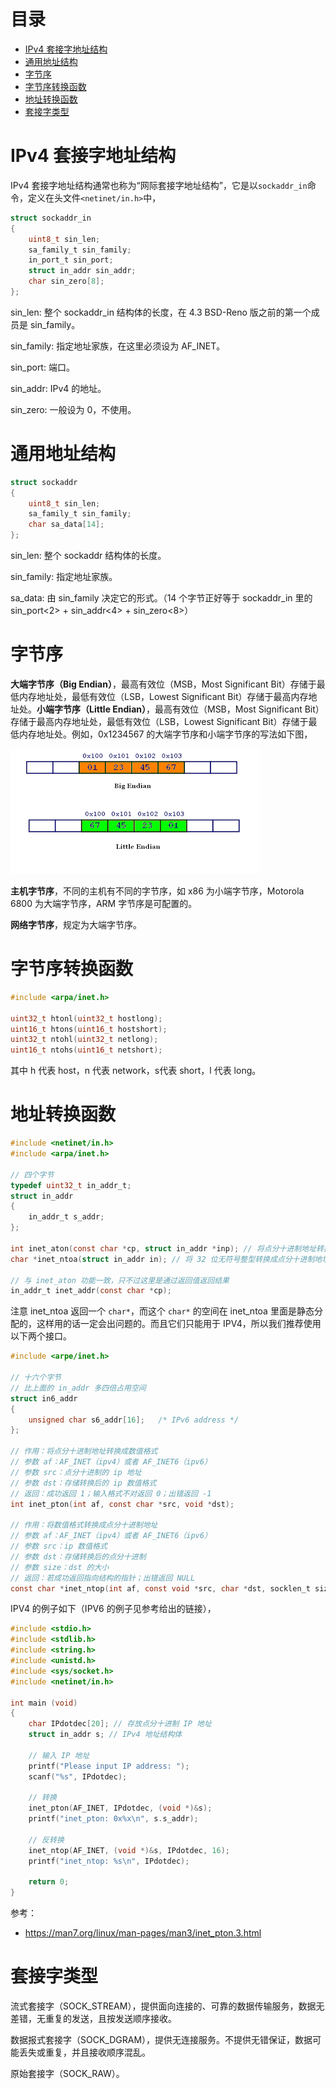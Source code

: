 # 目录

- [IPv4 套接字地址结构](#IPv4-套接字地址结构)
- [通用地址结构](#通用地址结构)
- [字节序](#字节序)
- [字节序转换函数](#字节序转换函数)
- [地址转换函数](#地址转换函数)
- [套接字类型](#套接字类型)

# IPv4 套接字地址结构

IPv4 套接字地址结构通常也称为“网际套接字地址结构”，它是以`sockaddr_in`命令，定义在头文件`<netinet/in.h>`中，

```c
struct sockaddr_in
{
    uint8_t sin_len;
    sa_family_t sin_family;
    in_port_t sin_port;
    struct in_addr sin_addr;
    char sin_zero[8];
};
```

sin_len: 整个 sockaddr_in 结构体的长度，在 4.3 BSD-Reno 版之前的第一个成员是 sin_family。

sin_family: 指定地址家族，在这里必须设为 AF_INET。

sin_port: 端口。

sin_addr: IPv4 的地址。

sin_zero: 一般设为 0，不使用。

# 通用地址结构

```c
struct sockaddr
{
    uint8_t sin_len;
    sa_family_t sin_family;
    char sa_data[14];
};
```

sin_len: 整个 sockaddr 结构体的长度。

sin_family: 指定地址家族。

sa_data: 由 sin_family 决定它的形式。（14 个字节正好等于 sockaddr_in 里的 sin_port<2> + sin_addr<4> + sin_zero<8>）

# 字节序

**大端字节序（Big Endian）**，最高有效位（MSB，Most Significant Bit）存储于最低内存地址处，最低有效位（LSB，Lowest Significant Bit）存储于最高内存地址处。**小端字节序（Little Endian）**，最高有效位（MSB，Most Significant Bit）存储于最高内存地址处，最低有效位（LSB，Lowest Significant Bit）存储于最低内存地址处。例如，0x1234567 的大端字节序和小端字节序的写法如下图，

![](https://github.com/EthsonLiu/personal-notes/blob/master/_image/018.gif)

**主机字节序**，不同的主机有不同的字节序，如 x86 为小端字节序，Motorola 6800 为大端字节序，ARM 字节序是可配置的。

**网络字节序**，规定为大端字节序。

# 字节序转换函数

```c
#include <arpa/inet.h>

uint32_t htonl(uint32_t hostlong);
uint16_t htons(uint16_t hostshort);
uint32_t ntohl(uint32_t netlong);
uint16_t ntohs(uint16_t netshort);
```

其中 h 代表 host，n 代表 network，s代表 short，l 代表 long。

# 地址转换函数

```c
#include <netinet/in.h>
#include <arpa/inet.h>

// 四个字节
typedef uint32_t in_addr_t;
struct in_addr
{
    in_addr_t s_addr;
};

int inet_aton(const char *cp, struct in_addr *inp); // 将点分十进制地址转换成 32 位无符号整型
char *inet_ntoa(struct in_addr in); // 将 32 位无符号整型转换成点分十进制地址

// 与 inet_aton 功能一致，只不过这里是通过返回值返回结果
in_addr_t inet_addr(const char *cp);
```

注意 inet_ntoa 返回一个 `char*`，而这个 `char*` 的空间在 inet_ntoa 里面是静态分配的，这样用的话一定会出问题的。而且它们只能用于 IPV4，所以我们推荐使用以下两个接口。

```c
#include <arpe/inet.h>

// 十六个字节
// 比上面的 in_addr 多四倍占用空间
struct in6_addr
{
    unsigned char s6_addr[16];   /* IPv6 address */
};

// 作用：将点分十进制地址转换成数值格式
// 参数 af：AF_INET（ipv4）或者 AF_INET6（ipv6）
// 参数 src：点分十进制的 ip 地址
// 参数 dst：存储转换后的 ip 数值格式
// 返回：成功返回 1；输入格式不对返回 0；出错返回 -1
int inet_pton(int af, const char *src, void *dst); 

// 作用：将数值格式转换成点分十进制地址
// 参数 af：AF_INET（ipv4）或者 AF_INET6（ipv6）
// 参数 src：ip 数值格式
// 参数 dst：存储转换后的点分十进制
// 参数 size：dst 的大小
// 返回：若成功返回指向结构的指针；出错返回 NULL
const char *inet_ntop(int af, const void *src, char *dst, socklen_t size);
```

IPV4 的例子如下（IPV6 的例子见参考给出的链接），

```c
#include <stdio.h>
#include <stdlib.h>
#include <string.h>
#include <unistd.h>
#include <sys/socket.h>
#include <netinet/in.h>

int main (void)
{
    char IPdotdec[20]; // 存放点分十进制 IP 地址
    struct in_addr s; // IPv4 地址结构体
    
    // 输入 IP 地址
    printf("Please input IP address: ");
    scanf("%s", IPdotdec);
    
    // 转换
    inet_pton(AF_INET, IPdotdec, (void *)&s);
    printf("inet_pton: 0x%x\n", s.s_addr); 
    
    // 反转换
    inet_ntop(AF_INET, (void *)&s, IPdotdec, 16);
    printf("inet_ntop: %s\n", IPdotdec);
    
    return 0;
}
```

参考：

- <https://man7.org/linux/man-pages/man3/inet_pton.3.html>

# 套接字类型

流式套接字（SOCK_STREAM），提供面向连接的、可靠的数据传输服务，数据无差错，无重复的发送，且按发送顺序接收。

数据报式套接字（SOCK_DGRAM），提供无连接服务。不提供无错保证，数据可能丢失或重复，并且接收顺序混乱。

原始套接字（SOCK_RAW）。

